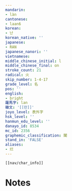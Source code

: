 ```yaml
---
mandarin:
- làn
cantonese:
- laan6
korean:
- 난
korean_native: ''
japanese:
- RAN
japanese_nanori: ''
vietnamese:
middle_chinese_initial: l
middle_chinese_final: ɑn
stroke_count: 21
radical: 火
skip_number: 1-4-17
grade_level: 名
pos: ''
english:
- bright
羅馬字: lan
韓文: '[[란]]'
joyo_level: 表外字
hsk_level: ''
hanmun_edu_level: ''
danayo_id: 8534
mc_id: 2356
graphemic_classification: 䦨
stand_in: 'FALSE'
aliases:
- 烂
---
```

```meta-bind-embed
[[nav/char_info]]
```

# Notes
